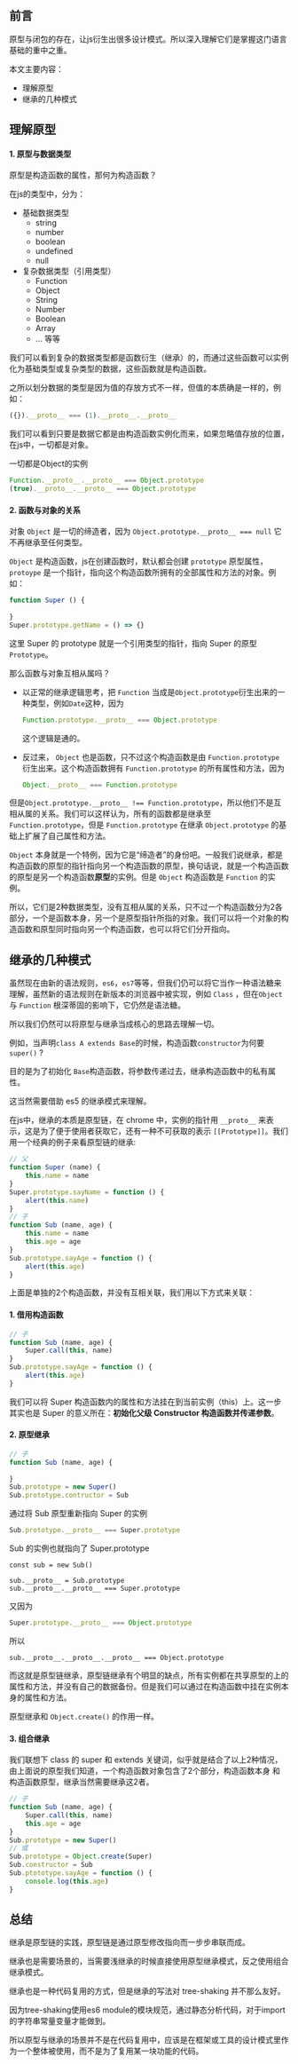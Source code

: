 ## 前言

原型与闭包的存在，让js衍生出很多设计模式。所以深入理解它们是掌握这门语言基础的重中之重。

本文主要内容：
- 理解原型
- 继承的几种模式

## 理解原型

#### 1. 原型与数据类型

原型是构造函数的属性，那何为构造函数？

在js的类型中，分为：

- 基础数据类型
    - string
    - number
    - boolean
    - undefined
    - null
- 复杂数据类型（引用类型）
    - Function
    - Object
    - String
    - Number
    - Boolean
    - Array
    - ... 等等

我们可以看到复杂的数据类型都是函数衍生（继承）的，而通过这些函数可以实例化为基础类型或复杂类型的数据，这些函数就是构造函数。

之所以划分数据的类型是因为值的存放方式不一样，但值的本质确是一样的，例如：

```javascript
({}).__proto__ === (1).__proto__.__proto__
```

我们可以看到只要是数据它都是由构造函数实例化而来，如果忽略值存放的位置，在js中，一切都是对象。

一切都是Object的实例

```js
Function.__proto__.__proto__ === Object.prototype
(true).__proto__.__proto__ === Object.prototype
```

#### 2. 函数与对象的关系

对象 `Object` 是一切的缔造者，因为 `Object.prototype.__proto__ === null` 它不再继承至任何类型。

`Object` 是构造函数，js在创建函数时，默认都会创建 `prototype` 原型属性，`protoype` 是一个指针，指向这个构造函数所拥有的全部属性和方法的对象。例如：

```js
function Super () {
    
}
Super.prototype.getName = () => {}
```
这里 Super 的 prototype  就是一个引用类型的指针，指向 Super 的原型`Prototype`。


那么函数与对象互相从属吗？

- 以正常的继承逻辑思考，把 `Function` 当成是`Object.prototype`衍生出来的一种类型，例如`Date`这种，因为

  ```js
  Function.prototype.__proto__ === Object.prototype
  ```
  这个逻辑是通的。

- 反过来， `Object` 也是函数，只不过这个构造函数是由 `Function.prototype` 衍生出来。这个构造函数拥有 `Function.prototype` 的所有属性和方法，因为 
  ```js
  Object.__proto__ === Function.prototype
  ```
 
但是`Object.prototype.__proto__ !== Function.prototype`，所以他们不是互相从属的关系。我们可以这样认为，所有的函数都是继承至 `Function.prototype`，但是 `Function.prototype` 在继承 `Object.prototype` 的基础上扩展了自己属性和方法。

`Object` 本身就是一个特例，因为它是“缔造者”的身份吧。一般我们说继承，都是构造函数的原型的指针指向另一个构造函数的原型，换句话说，就是一个构造函数的原型是另一个构造函数**原型**的实例。但是 `Object` 构造函数是 `Function` 的实例。

所以，它们是2种数据类型，没有互相从属的关系，只不过一个构造函数分为2各部分，一个是函数本身，另一个是原型指针所指的对象。我们可以将一个对象的构造函数和原型同时指向另一个构造函数，也可以将它们分开指向。

## 继承的几种模式

虽然现在由新的语法规则，`es6`，`es7`等等，但我们仍可以将它当作一种语法糖来理解，虽然新的语法规则在新版本的浏览器中被实现，例如 `Class` ，但在`Object` 与 `Function` 根深蒂固的影响下，它仍然是语法糖。

所以我们仍然可以将原型与继承当成核心的思路去理解一切。

例如，当声明`class A extends Base`的时候，构造函数`constructor`为何要`super()` ?

目的是为了初始化 `Base`构造函数，将参数传递过去，继承构造函数中的私有属性。

这当然需要借助 es5 的继承模式来理解。

在js中，继承的本质是原型链，在 chrome 中，实例的指针用 `__proto__` 来表示，这是为了便于使用者获取它，还有一种不可获取的表示 `[[Prototype]]`。我们用一个经典的例子来看原型链的继承:

```js
// 父
function Super (name) {
    this.name = name
}
Super.prototype.sayName = function () {
    alert(this.name)
}
// 子
function Sub (name, age) {
    this.name = name
    this.age = age
}
Sub.prototype.sayAge = function () {
    alert(this.age)
}
```
上面是单独的2个构造函数，并没有互相关联，我们用以下方式来关联：

#### 1. 借用构造函数

```js
// 子
function Sub (name, age) {
    Super.call(this, name)
}
Sub.prototype.sayAge = function () {
    alert(this.age)
}
```
我们可以将 Super 构造函数内的属性和方法挂在到当前实例（this）上。这一步其实也是 Super 的意义所在：**初始化父级 Constructor 构造函数并传递参数**。

#### 2. 原型继承

```js
// 子
function Sub (name, age) {
    
}
Sub.prototype = new Super()
Sub.prototype.contructor = Sub
```

通过将 Sub 原型重新指向 Super 的实例

```js
Sub.prototype.__proto__ === Super.prototype
```

Sub 的实例也就指向了 Super.prototype

```
const sub = new Sub()

sub.__proto__ = Sub.prototype
sub.__proto__.__proto__ === Super.prototype
```

又因为

```js
Super.prototype.__proto__ === Object.prototype
```

所以

```
sub.__proto__.__proto__.__proto__ === Object.prototype
```

而这就是原型链继承，原型链继承有个明显的缺点，所有实例都在共享原型的上的属性和方法，并没有自己的数据备份。但是我们可以通过在构造函数中挂在实例本身的属性和方法。

原型继承和 `Object.create()` 的作用一样。

#### 3. 组合继承

我们联想下 class 的 super 和 extends 关键词，似乎就是结合了以上2种情况，由上面说的原型我们知道，一个构造函数对象包含了2个部分，构造函数本身 和 构造函数原型，继承当然需要继承这2者。

```js
// 子
function Sub (name, age) {
    Super.call(this, name)
    this.age = age
}
Sub.prototype = new Super()
// 或
Sub.prototype = Object.create(Super)
Sub.constructor = Sub
Sub.ptototype.sayAge = function () {
    console.log(this.age)
}
```

## 总结

继承是原型链的实践，原型链是通过原型修改指向而一步步串联而成。

继承也是需要场景的，当需要浅继承的时候直接使用原型继承模式，反之使用组合继承模式。

继承也是一种代码复用的方式，但是继承的写法对 tree-shaking 并不那么友好。

因为tree-shaking使用es6 module的模块规范，通过静态分析代码，对于import的字符串常量变量才能做到。

所以原型与继承的场景并不是在代码复用中，应该是在框架或工具的设计模式里作为一个整体被使用，而不是为了复用某一块功能的代码。
